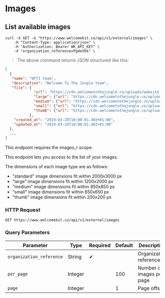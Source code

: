 # Images

## List available images

```shell
curl -X GET -G "https://www.welcomekit.co/api/v1/external/images" \
    -H "Content-Type: application/json" \
    -H "Authorization: Bearer WK_API_KEY" \
    -d "organization_reference=Pg4eV6k" \
```

> The above command returns JSON structured like this:

```json
[
  {
   "name": "WTTJ team",
   "description": "Welcome To The Jungle team",
   "file": {
             "url": "https://cdn.welcometothejungle.co/uploads/website_organization/cover_image/wttj_fr/fr-wttj.jpg",
             "large": {"url": "https://cdn.welcometothejungle.co/uploads/website_organization/cover_image/wttj_fr/large_fr-wttj.jpg"},
             "medium": {"url": "https://cdn.welcometothejungle.co/uploads/website_organization/cover_image/wttj_fr/medium_fr-wttj.jpg"},
             "small": {"url": "https://cdn.welcometothejungle.co/uploads/website_organization/cover_image/wttj_fr/small_fr-wttj.jpg"},
             "thumb": {"url": "https://cdn.welcometothejungle.co/uploads/website_organization/cover_image/wttj_fr/thumb_fr-wttj.jpg"}
           },
    "created_at": "2019-03-28T10:00:01.403+01:00",
    "updated_at": "2019-03-28T10:00:01.403+01:00"
  },
  ...
]
```

<aside class="notice">
This endpoint requires the images_r scope.
</aside>

This endpoint lets you access to the list of your images.

The dimensions of each image type are as follows:

- "standard" image dimensions fit within 2000x3000 px
- "large" image dimensions fit within 1200x2000 px
- "medium" image dimensions fit within 850x850 px
- "small" image dimensions fit within 650x650 px
- "thumb" image dimensions fit within 200x200 px

### HTTP Request

`GET https://www.welcomekit.co/api/v1/external/images`

### Query Parameters

Parameter | Type | Required | Default | Description | Example
--- | --- | --- | --- | --- | ---
`organization_reference` | String | ✔ | | Organization reference | Pg4eV6k
`per_page` | Integer | | 100 | Number of images per page |
`page` | Integer | | 1 | Page offset |